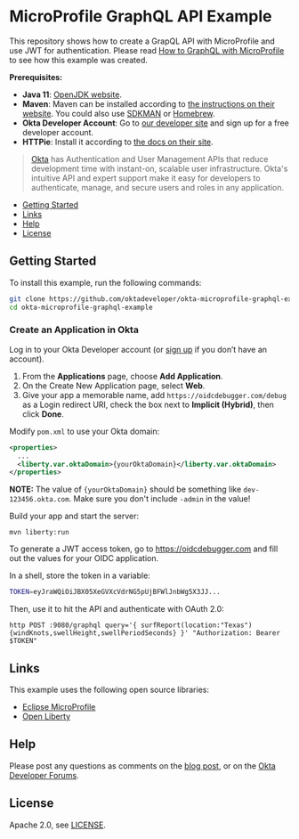 # MicroProfile GraphQL API Example

This repository shows how to create a GrapQL API with MicroProfile and use JWT for authentication. Please read [How to GraphQL with MicroProfile][blog-post] to see how this example was created.

**Prerequisites:** 

- **Java 11**: [OpenJDK website](https://openjdk.java.net/install/). 
- **Maven**: Maven can be installed according to [the instructions on their website](https://maven.apache.org/install.html). You could also use  [SDKMAN](https://sdkman.io/) or [Homebrew](https://brew.sh/).
- **Okta Developer Account**: Go to [our developer site](https://developer.okta.com/signup/) and sign up for a free developer account.
- **HTTPie**: Install it according to [the docs on their site](https://httpie.org/doc#installation).

> [Okta](https://developer.okta.com/) has Authentication and User Management APIs that reduce development time with instant-on, scalable user infrastructure. Okta's intuitive API and expert support make it easy for developers to authenticate, manage, and secure users and roles in any application.

* [Getting Started](#getting-started)
* [Links](#links)
* [Help](#help)
* [License](#license)

## Getting Started

To install this example, run the following commands:

```bash
git clone https://github.com/oktadeveloper/okta-microprofile-graphql-example.git
cd okta-microprofile-graphql-example
```

### Create an Application in Okta

Log in to your Okta Developer account (or [sign up](https://developer.okta.com/signup/) if you don’t have an account).

1. From the **Applications** page, choose **Add Application**.
2. On the Create New Application page, select **Web**.
3. Give your app a memorable name, add `https://oidcdebugger.com/debug` as a Login redirect URI, check the box next to **Implicit (Hybrid)**, then click **Done**.

Modify `pom.xml` to use your Okta domain:

```xml
<properties>
  ...
  <liberty.var.oktaDomain>{yourOktaDomain}</liberty.var.oktaDomain>
</properties>
```

**NOTE:** The value of `{yourOktaDomain}` should be something like `dev-123456.okta.com`. Make sure you don't include `-admin` in the value!

Build your app and start the server:

```
mvn liberty:run
```

To generate a JWT access token, go to <https://oidcdebugger.com> and fill out the values for your OIDC application.

In a shell, store the token in a variable:

```bash
TOKEN=eyJraWQiOiJBX05XeGVXcVdrNG5pUjBFWlJnbWg5X3JJ...
```

Then, use it to hit the API and authenticate with OAuth 2.0:

```
http POST :9080/graphql query='{ surfReport(location:"Texas") {windKnots,swellHeight,swellPeriodSeconds} }' "Authorization: Bearer $TOKEN"
```

## Links

This example uses the following open source libraries:

* [Eclipse MicroProfile](https://microprofile.io/)
* [Open Liberty](https://openliberty.io/)

## Help

Please post any questions as comments on the [blog post][blog-post], or on the [Okta Developer Forums](https://devforum.okta.com/).

## License

Apache 2.0, see [LICENSE](LICENSE).

[blog-post]: https://developer.okta.com/blog/2021/01/11/microprofile-graphql
